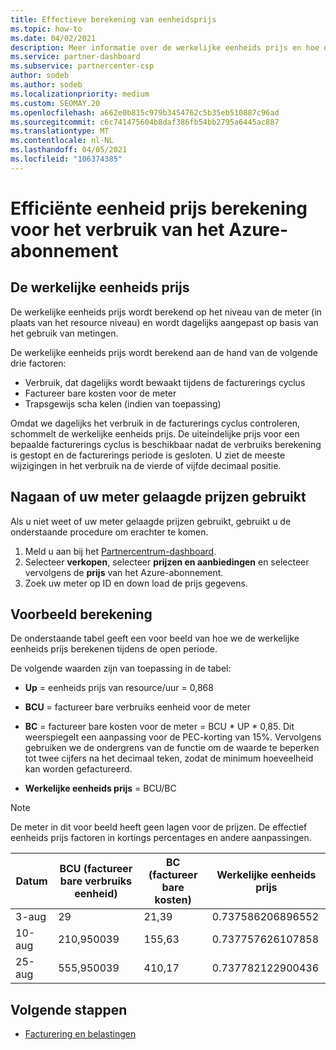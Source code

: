 ```yaml
---
title: Effectieve berekening van eenheidsprijs
ms.topic: how-to
ms.date: 04/02/2021
description: Meer informatie over de werkelijke eenheids prijs en hoe deze worden berekend. Dit artikel bevat ook een voor beeld van een berekening.
ms.service: partner-dashboard
ms.subservice: partnercenter-csp
author: sodeb
ms.author: sodeb
ms.localizationpriority: medium
ms.custom: SEOMAY.20
ms.openlocfilehash: a662e0b815c979b3454762c5b35eb510887c96ad
ms.sourcegitcommit: c6c741475604b8daf386fb54bb2795a6445ac887
ms.translationtype: MT
ms.contentlocale: nl-NL
ms.lasthandoff: 04/05/2021
ms.locfileid: "106374385"
---
```

# <a name="effective-unit-price-calculation-for-azure-plan-consumption"></a>Efficiënte eenheid prijs berekening voor het verbruik van het Azure-abonnement

## <a name="the-effective-unit-price"></a>De werkelijke eenheids prijs

De werkelijke eenheids prijs wordt berekend op het niveau van de meter (in plaats van het resource niveau) en wordt dagelijks aangepast op basis van het gebruik van metingen.

De werkelijke eenheids prijs wordt berekend aan de hand van de volgende drie factoren:

- Verbruik, dat dagelijks wordt bewaakt tijdens de facturerings cyclus
- Factureer bare kosten voor de meter
- Trapsgewijs scha kelen (indien van toepassing)

Omdat we dagelijks het verbruik in de facturerings cyclus controleren, schommelt de werkelijke eenheids prijs. De uiteindelijke prijs voor een bepaalde facturerings cyclus is beschikbaar nadat de verbruiks berekening is gestopt en de facturerings periode is gesloten. U ziet de meeste wijzigingen in het verbruik na de vierde of vijfde decimaal positie.

## <a name="find-out-whether-your-meter-uses-tiered-pricing"></a>Nagaan of uw meter gelaagde prijzen gebruikt

Als u niet weet of uw meter gelaagde prijzen gebruikt, gebruikt u de onderstaande procedure om erachter te komen. 

1. Meld u aan bij het [Partnercentrum-dashboard](https://partner.microsoft.com/dashboard/).
2. Selecteer **verkopen**, selecteer **prijzen en aanbiedingen** en selecteer vervolgens de **prijs** van het Azure-abonnement.
3. Zoek uw meter op ID en down load de prijs gegevens. 

## <a name="sample-calculation"></a>Voorbeeld berekening

De onderstaande tabel geeft een voor beeld van hoe we de werkelijke eenheids prijs berekenen tijdens de open periode.

De volgende waarden zijn van toepassing in de tabel: 

- **Up** = eenheids prijs van resource/uur = 0,868

- **BCU** = factureer bare verbruiks eenheid voor de meter

- **BC** = factureer bare kosten voor de meter = BCU * UP * 0,85. Dit weerspiegelt een aanpassing voor de PEC-korting van 15%. Vervolgens gebruiken we de ondergrens van de functie om de waarde te beperken tot twee cijfers na het decimaal teken, zodat de minimum hoeveelheid kan worden gefactureerd. 

- **Werkelijke eenheids prijs** = BCU/BC

>[!NOTE]
>De meter in dit voor beeld heeft geen lagen voor de prijzen. De effectief eenheids prijs factoren in kortings percentages en andere aanpassingen.

| Datum | BCU (factureer bare verbruiks eenheid) | BC (factureer bare kosten) | Werkelijke eenheids prijs |
| ------ | ----------- | ----------- | ----------- |  
| 3-aug | 29 | 21,39 | 0.737586206896552 |
| 10-aug | 210,950039 | 155,63 | 0.737757626107858 |
| 25-aug | 555,950039 | 410,17 | 0.737782122900436 |

## <a name="next-steps"></a>Volgende stappen

- [Facturering en belastingen](billing.md)
